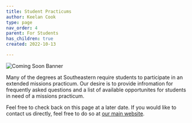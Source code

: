 ```yaml
---
title: Student Practicums
author: Keelan Cook
type: page
nav_order: 4
parent: For Students
has_children: true
created: 2022-10-13

---
```


![Coming Soon Banner](https://i.imgur.com/pxK8WAn.png)


Many of the degrees at Southeastern require students to participate in an extended missions practicum. Our desire is to provide infromation for frequently asked questions and a list of available opportunites for students in need of a missions practicum.

Feel free to check back on this page at a later date. If you would like to contact us directly, feel free to do so at [our main website](https://thecgcs.org).

